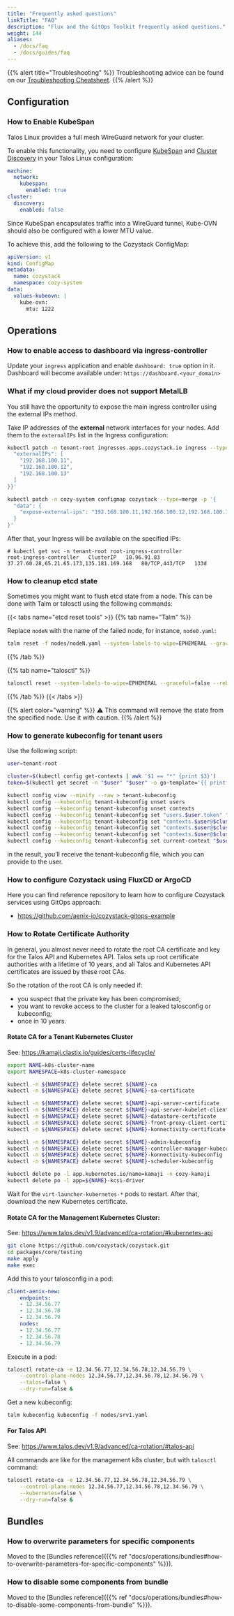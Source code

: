 ```yaml
---
title: "Frequently asked questions"
linkTitle: "FAQ"
description: "Flux and the GitOps Toolkit frequently asked questions."
weight: 144
aliases:
  - /docs/faq
  - /docs/guides/faq
---
```


{{% alert title="Troubleshooting" %}}
Troubleshooting advice can be found on our [Troubleshooting Cheatsheet](/docs/operations/troubleshooting/).
{{% /alert %}}



## Configuration

### How to Enable KubeSpan

Talos Linux provides a full mesh WireGuard network for your cluster.

To enable this functionality, you need to configure [KubeSpan](https://www.talos.dev/v1.8/talos-guides/network/kubespan/) and [Cluster Discovery](https://www.talos.dev/v1.2/kubernetes-guides/configuration/discovery/) in your Talos Linux configuration:

```yaml
machine:
  network:
    kubespan:
      enabled: true
cluster:
  discovery:
    enabled: false
```

Since KubeSpan encapsulates traffic into a WireGuard tunnel, Kube-OVN should also be configured with a lower MTU value.

To achieve this, add the following to the Cozystack ConfigMap:

```yaml
apiVersion: v1
kind: ConfigMap
metadata:
  name: cozystack
  namespace: cozy-system
data:
  values-kubeovn: |
    kube-ovn:
      mtu: 1222
```

## Operations

### How to enable access to dashboard via ingress-controller

Update your `ingress` application and enable `dashboard: true` option in it.
Dashboard will become available under: `https://dashboard.<your_domain>`

### What if my cloud provider does not support MetalLB

You still have the opportunity to expose the main ingress controller using the external IPs method.

Take IP addresses of the **external** network interfaces for your nodes.
Add them to the `externalIPs` list in the Ingress configuration:

```bash
kubectl patch -n tenant-root ingresses.apps.cozystack.io ingress --type=merge -p '{"spec":{
  "externalIPs": [
    "192.168.100.11",
    "192.168.100.12",
    "192.168.100.13"
  ]
}}'

kubectl patch -n cozy-system configmap cozystack --type=merge -p '{
  "data": {
    "expose-external-ips": "192.168.100.11,192.168.100.12,192.168.100.13"
  }
}'
```

After that, your Ingress will be available on the specified IPs:

```console
# kubectl get svc -n tenant-root root-ingress-controller
root-ingress-controller   ClusterIP   10.96.91.83   37.27.60.28,65.21.65.173,135.181.169.168   80/TCP,443/TCP   133d
```

### How to cleanup etcd state

Sometimes you might want to flush etcd state from a node.
This can be done with Talm or talosctl using the following commands:

{{< tabs name="etcd reset tools" >}}
{{% tab name="Talm" %}}

Replace `nodeN` with the name of the failed node, for instance, `node0.yaml`:

```bash
talm reset -f nodes/nodeN.yaml --system-labels-to-wipe=EPHEMERAL --graceful=false --reboot
```

{{% /tab %}}

{{% tab name="talosctl" %}}
```bash
talosctl reset --system-labels-to-wipe=EPHEMERAL --graceful=false --reboot
```

{{% /tab %}}
{{< /tabs >}}

{{% alert color="warning" %}}
:warning: This command will remove the state from the specified node. Use it with caution.
{{% /alert %}}


### How to generate kubeconfig for tenant users

Use the following script:

```bash
user=tenant-root

cluster=$(kubectl config get-contexts | awk '$1 == "*" {print $3}')
token=$(kubectl get secret -n "$user" "$user" -o go-template='{{ printf "%s\n" (index .data "token" | base64decode) }}')

kubectl config view --minify --raw > tenant-kubeconfig
kubectl config --kubeconfig tenant-kubeconfig unset users
kubectl config --kubeconfig tenant-kubeconfig unset contexts
kubectl config --kubeconfig tenant-kubeconfig set "users.$user.token" "$token"  --set-raw-bytes=true
kubectl config --kubeconfig tenant-kubeconfig set "contexts.$user@$cluster.user" "$user"
kubectl config --kubeconfig tenant-kubeconfig set "contexts.$user@$cluster.namespace" "$user"
kubectl config --kubeconfig tenant-kubeconfig set "contexts.$user@$cluster.cluster" "$cluster"
kubectl config --kubeconfig tenant-kubeconfig set current-context "$user@$cluster"
```

in the result, you’ll receive the tenant-kubeconfig file, which you can provide to the user.

### How to configure Cozystack using FluxCD or ArgoCD

Here you can find reference repository to learn how to configure Cozystack services using GitOps approach:

- https://github.com/aenix-io/cozystack-gitops-example

### How to Rotate Certificate Authority

In general, you almost never need to rotate the root CA certificate and key for the Talos API and Kubernetes API.
Talos sets up root certificate authorities with a lifetime of 10 years,
and all Talos and Kubernetes API certificates are issued by these root CAs.

So the rotation of the root CA is only needed if:

- you suspect that the private key has been compromised;
- you want to revoke access to the cluster for a leaked talosconfig or kubeconfig;
- once in 10 years.

#### Rotate CA for a Tenant Kubernetes Cluster

See: https://kamaji.clastix.io/guides/certs-lifecycle/

```bash
export NAME=k8s-cluster-name
export NAMESPACE=k8s-cluster-namespace

kubectl -n ${NAMESPACE} delete secret ${NAME}-ca
kubectl -n ${NAMESPACE} delete secret ${NAME}-sa-certificate

kubectl -n ${NAMESPACE} delete secret ${NAME}-api-server-certificate
kubectl -n ${NAMESPACE} delete secret ${NAME}-api-server-kubelet-client-certificate
kubectl -n ${NAMESPACE} delete secret ${NAME}-datastore-certificate
kubectl -n ${NAMESPACE} delete secret ${NAME}-front-proxy-client-certificate
kubectl -n ${NAMESPACE} delete secret ${NAME}-konnectivity-certificate

kubectl -n ${NAMESPACE} delete secret ${NAME}-admin-kubeconfig
kubectl -n ${NAMESPACE} delete secret ${NAME}-controller-manager-kubeconfig
kubectl -n ${NAMESPACE} delete secret ${NAME}-konnectivity-kubeconfig
kubectl -n ${NAMESPACE} delete secret ${NAME}-scheduler-kubeconfig

kubectl delete po -l app.kubernetes.io/name=kamaji -n cozy-kamaji
kubectl delete po -l app=${NAME}-kcsi-driver
```

Wait for the `virt-launcher-kubernetes-*` pods to restart.
After that, download the new Kubernetes certificate.

#### Rotate CA for the Management Kubernetes Cluster:

See: https://www.talos.dev/v1.9/advanced/ca-rotation/#kubernetes-api

```bash
git clone https://github.com/cozystack/cozystack.git
cd packages/core/testing
make apply
make exec
```

Add this to your talosconfig in a pod:

```yaml
client-aenix-new:
    endpoints:
    - 12.34.56.77
    - 12.34.56.78
    - 12.34.56.79
    nodes:
    - 12.34.56.77
    - 12.34.56.78
    - 12.34.56.79
```

Execute in a pod:
```bash
talosctl rotate-ca -e 12.34.56.77,12.34.56.78,12.34.56.79 \
    --control-plane-nodes 12.34.56.77,12.34.56.78,12.34.56.79 \
    --talos=false \
    --dry-run=false &
```

Get a new kubeconfig:
```bash
talm kubeconfig kubeconfig -f nodes/srv1.yaml
```

#### For Talos API

See: https://www.talos.dev/v1.9/advanced/ca-rotation/#talos-api

All commands are like for the management k8s cluster, but with `talosctl` command:

```bash
talosctl rotate-ca -e 12.34.56.77,12.34.56.78,12.34.56.79 \
    --control-plane-nodes 12.34.56.77,12.34.56.78,12.34.56.79 \
    --kubernetes=false \
    --dry-run=false &
```

## Bundles

### How to overwrite parameters for specific components

Moved to the [Bundles reference]({{% ref "docs/operations/bundles#how-to-overwrite-parameters-for-specific-components" %}}).

### How to disable some components from bundle

Moved to the [Bundles reference]({{% ref "docs/operations/bundles#how-to-disable-some-components-from-bundle" %}}).
